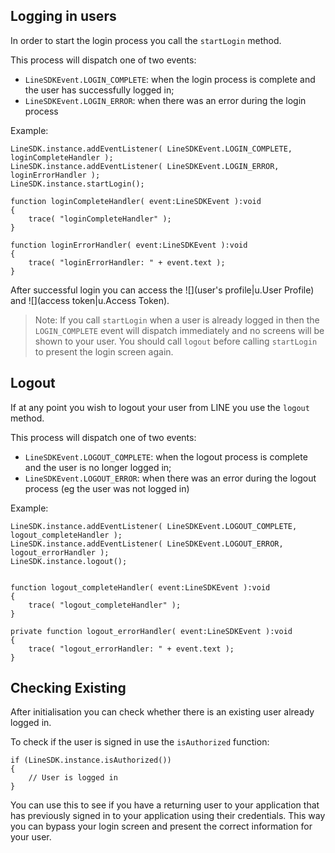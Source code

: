 

## Logging in users

In order to start the login process you call the `startLogin` method.

This process will dispatch one of two events:

- `LineSDKEvent.LOGIN_COMPLETE`: when the login process is complete and the user has successfully logged in;
- `LineSDKEvent.LOGIN_ERROR`: when there was an error during the login process


Example:

```as3
LineSDK.instance.addEventListener( LineSDKEvent.LOGIN_COMPLETE, loginCompleteHandler );
LineSDK.instance.addEventListener( LineSDKEvent.LOGIN_ERROR, loginErrorHandler );
LineSDK.instance.startLogin();

function loginCompleteHandler( event:LineSDKEvent ):void
{
    trace( "loginCompleteHandler" );
}

function loginErrorHandler( event:LineSDKEvent ):void
{
    trace( "loginErrorHandler: " + event.text );
}
```

After successful login you can access the ![](user's profile|u.User Profile) and ![](access token|u.Access Token).

>
> Note: If you call `startLogin` when a user is already logged in then the `LOGIN_COMPLETE` event will dispatch immediately 
> and no screens will be shown to your user. You should call `logout` before calling `startLogin` to present the login screen again.
> 


## Logout

If at any point you wish to logout your user from LINE you use the `logout` method.

This process will dispatch one of two events:

- `LineSDKEvent.LOGOUT_COMPLETE`: when the logout process is complete and the user is no longer logged in;
- `LineSDKEvent.LOGOUT_ERROR`: when there was an error during the logout process (eg the user was not logged in)


Example:

```as3
LineSDK.instance.addEventListener( LineSDKEvent.LOGOUT_COMPLETE, logout_completeHandler );
LineSDK.instance.addEventListener( LineSDKEvent.LOGOUT_ERROR, logout_errorHandler );
LineSDK.instance.logout();


function logout_completeHandler( event:LineSDKEvent ):void
{
    trace( "logout_completeHandler" );
}

private function logout_errorHandler( event:LineSDKEvent ):void
{
    trace( "logout_errorHandler: " + event.text );
}
```


## Checking Existing 

After initialisation you can check whether there is an existing user already logged in. 

To check if the user is signed in use the `isAuthorized` function:

```as3
if (LineSDK.instance.isAuthorized())
{
    // User is logged in
}
```

You can use this to see if you have a returning user to your application that has previously signed in to your application using their credentials.  This way you can bypass your login screen and present the correct information for your user.




